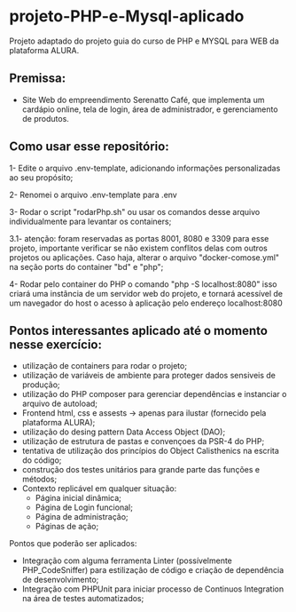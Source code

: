 # projeto-PHP-e-Mysql-aplicado
Projeto adaptado do projeto guia do curso de PHP e MYSQL para WEB da plataforma ALURA.

## Premissa:
- Site Web do empreendimento Serenatto Café, que implementa um cardápio online, tela de login, área de administrador, e gerenciamento de produtos.

## Como usar esse repositório:

1- Edite o arquivo .env-template, adicionando informações personalizadas ao seu propósito;

2- Renomei o arquivo .env-template para .env

3- Rodar o script "rodarPhp.sh" ou usar os comandos desse arquivo individualmente para levantar os containers;

3.1- atenção: foram reservadas as portas 8001, 8080 e 3309 para esse projeto, importante verificar se não existem conflitos delas com outros projetos ou aplicações. Caso haja, alterar o arquivo "docker-comose.yml" na seção ports do container "bd" e "php";

4- Rodar pelo container do PHP o comando "php -S localhost:8080" isso criará uma instância de um servidor web do projeto, e tornará acessível de um navegador do host o acesso à aplicação pelo endereço localhost:8080

## Pontos interessantes aplicado até o momento nesse exercício:
- utilização de containers para rodar o projeto;
- utilização de variáveis de ambiente para proteger dados sensiveis de produção;
- utilização do PHP composer para gerenciar dependências e instanciar o arquivo de autoload;
- Frontend html, css e assests -> apenas para ilustar (fornecido pela plataforma ALURA);
- utilização do desing pattern Data Access Object (DAO);
- utilização de estrutura de pastas e convençoes da PSR-4 do PHP;
- tentativa de utilização dos princípios do Object Calisthenics na escrita do código;
- construção dos testes unitários para grande parte das funções e métodos;
- Contexto replicável em qualquer situação:
    - Página inicial dinâmica;
    - Página de Login funcional;
    - Página de administração;
    - Páginas de ação;

Pontos que poderão ser aplicados:
- Integração com alguma ferramenta Linter (possívelmente PHP_CodeSniffer) para estilização de código e criação de dependência de desenvolvimento;
- Integração com PHPUnit para iniciar processo de Continuos Integration na área de testes automatizados;


